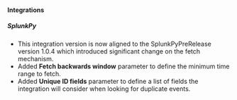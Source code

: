 #### Integrations
##### SplunkPy
- This integration version is now aligned to the SplunkPyPreRelease version 1.0.4 which introduced significant change on the fetch mechanism.
- Added **Fetch backwards window** parameter to define the minimum time range to fetch. 
- Added **Unique ID fields** parameter to define a list of fields the integration will consider when looking for duplicate events.  
